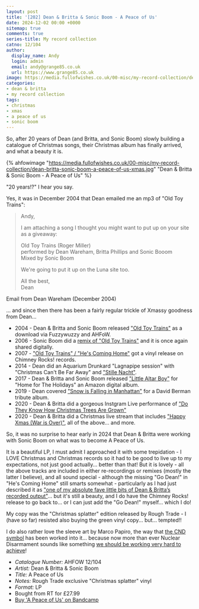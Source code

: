 ```yaml
---
layout: post
title: '[202] Dean & Britta & Sonic Boom - A Peace of Us'
date: 2024-12-02 00:00 +0000
sitemap: true
comments: true
series-title: My record collection 
catno: 12/104
author:
  display_name: Andy
  login: admin
  email: andy@grange85.co.uk
  url: https://www.grange85.co.uk
image: https://media.fullofwishes.co.uk/00-misc/my-record-collection/dean-britta-sonic-boom-a-peace-of-us-xmas.jpg
categories:
- dean & britta
- my record collection
tags:
- christmas
- xmas
- a peace of us
- sonic boom
---
```

So, after 20 years of Dean (and Britta, and Sonic Boom) slowly building a catalogue of Christmas songs, their Christmas album has finally arrived, and what a beauty it is.

{% ahfowimage "https://media.fullofwishes.co.uk/00-misc/my-record-collection/dean-britta-sonic-boom-a-peace-of-us-xmas.jpg" "Dean & Britta & Sonic Boom - A Peace of Us" %}

"20 years!?" I hear you say.

Yes, it was in December 2004 that Dean emailed me an mp3 of "Old Toy Trains":

<blockquote>
<p>Andy,</p>
<p>I am attaching a song I thought you might want to put up on your site
as a giveaway:</p>
<p>Old Toy Trains (Roger Miller)<br/>
performed by Dean Wareham, Britta Phillips and Sonic Booom<br/>
Mixed by Sonic Boom</p>
<p>We're going to put it up on the Luna site too.</p>
<p>All the best,<br>
Dean</p>
</blockquote>
<p class="caption">Email from Dean Wareham (December 2004)</p>

... and since then there has been a fairly regular trickle of Xmassy goodness from Dean...

 - 2004 - Dean & Britta and Sonic Boom released ["Old Toy Trains"](/2017/12/15/xmas-countdown-3-dean-warehams-xmas-gifts/) as a download via Fuzzywuzzy and AHFoW.
 - 2006 - Sonic Boom did a [remix of "Old Toy Trains"](/2017/12/15/xmas-countdown-3-dean-warehams-xmas-gifts/) and it is once again shared digitally.
 - 2007 - ["Old Toy Trains" / "He's Coming Home"](/2023/12/21/my-record-collection-097-old-toy-trains-hes-coming-home/) got a vinyl release on Chimney Rocks! records.
 - 2014 - Dean did an Aquarium Drunkard "Lagnapipe session" with "Christmas Can't Be Far Away" and ["Stille Nacht"](https://youtu.be/3auutZ0njng).
 - 2017 - Dean & Britta and Sonic Boom released ["Little Altar Boy"](https://www.amazon.co.uk/Little-Altar-Boy-Sonic-Boom/dp/B0771BKTKV) for "Home for The Holidays" an Amazon digital album.
 - 2019 - Dean covered ["Snow is Falling in Manhattan"](https://soundcloud.com/section26/dean-wareham-snow-is-falling-in-manhattan) for a David Berman tribute album.
 - 2020 - Dean & Britta did a gorgeous Instgram Live performance of ["Do They Know How Christmas Trees Are Grown"](https://www.youtube.com/watch?v=_mgMlLoxcU0)
 - 2020 - Dean & Britta did a Christmas live stream that includes ["Happy Xmas (War is Over)"](https://www.youtube.com/watch?v=nKzbZ3KcuuI), all of the above... and more.

So, it was no surprise to hear early in 2024 that Dean & Britta were working with Sonic Boom on what was to become A Peace of Us.

It is a beautiful LP, I must admit I approached it with some trepidation - I LOVE Christmas and Christmas records so it had to be good to live up to my expectations, not just good actually... better than that! But it is lovely - all the above tracks are included in either re-recordings or remixes (mostly the latter I believe), and all sound special - although the missing "Go Dean!" in "He's Coming Home" still smarts somewhat - particularly as I had just described it as ["one of my absolute fave little bits of Dean & Britta’s recorded output"](/2023/12/21/my-record-collection-097-old-toy-trains-hes-coming-home/)... but it's still a beauty, and I do have the Chimney Rocks! release to go back to... or I can just add the "Go Dean!" myself... which I do!

My copy was the "Christmas splatter" edition released by Rough Trade - I (have so far) resisted also buying the green vinyl copy... but... tempted!!

I do also rather love the sleeve art by Marco Papiro, the way that [the CND symbol](https://cnduk.org/the-symbol/) has been worked into it... because now more than ever Nuclear Disarmament sounds like something [we should be working very hard to achieve](https://cnduk.org/donate/)!

 - *Catalogue Number:* AHFOW 12/104
 - *Artist:* Dean & Britta & Sonic Boom
 - *Title:* A Peace of Us
 - *Notes:* Rough Trade exclusive "Christmas splatter" vinyl
 - *Format:* LP
 - Bought from RT for £27.99
 - [Buy 'A Peace of Us' on Bandcamp](https://deanandbritta.bandcamp.com/album/a-peace-of-us)


